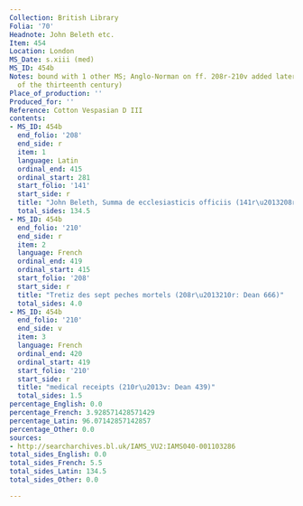 ```yaml
---
Collection: British Library
Folia: '70'
Headnote: John Beleth etc.
Item: 454
Location: London
MS_Date: s.xiii (med)
MS_ID: 454b
Notes: bound with 1 other MS; Anglo-Norman on ff. 208r-210v added later (last quarter
  of the thirteenth century)
Place_of_production: ''
Produced_for: ''
Reference: Cotton Vespasian D III
contents:
- MS_ID: 454b
  end_folio: '208'
  end_side: r
  item: 1
  language: Latin
  ordinal_end: 415
  ordinal_start: 281
  start_folio: '141'
  start_side: r
  title: "John Beleth, Summa de ecclesiasticis officiis (141r\u2013208r)"
  total_sides: 134.5
- MS_ID: 454b
  end_folio: '210'
  end_side: r
  item: 2
  language: French
  ordinal_end: 419
  ordinal_start: 415
  start_folio: '208'
  start_side: r
  title: "Tretiz des sept peches mortels (208r\u2013210r: Dean 666)"
  total_sides: 4.0
- MS_ID: 454b
  end_folio: '210'
  end_side: v
  item: 3
  language: French
  ordinal_end: 420
  ordinal_start: 419
  start_folio: '210'
  start_side: r
  title: "medical receipts (210r\u2013v: Dean 439)"
  total_sides: 1.5
percentage_English: 0.0
percentage_French: 3.928571428571429
percentage_Latin: 96.07142857142857
percentage_Other: 0.0
sources:
- http://searcharchives.bl.uk/IAMS_VU2:IAMS040-001103286
total_sides_English: 0.0
total_sides_French: 5.5
total_sides_Latin: 134.5
total_sides_Other: 0.0

---
```

